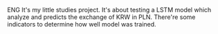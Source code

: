 ENG
It's my little studies project. It's about testing a LSTM model which analyze and predicts the exchange of KRW in PLN. There're some indicators to determine how well model was trained.
